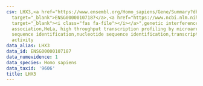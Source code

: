 ```yaml
---
csv: LHX3,<a href="https://www.ensembl.org/Homo_sapiens/Gene/Summary?db=core;g=ENSG00000107187"
  target="_blank">ENSG00000107187</a>,<a href="https://www.ncbi.nlm.nih.gov/pubmed/17216044"
  target="_blank"><i class="fas fa-file"></i></a>",genetic interference,functional
  association,HeLa, high throughput transcription profiling by microarray,nucleotide
  sequence identification,nucleotide sequence identification,transcriptional regulation,up-regulates
  activity
data_alias: LHX3
data_id: ENSG00000107187
data_numevidence: 1
data_species: Homo sapiens
data_taxid: '9606'
title: LHX3
---
```

